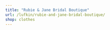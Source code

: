 ```yaml
---
title: "Rubie & Jane Bridal Boutique"
url: /lufkin/rubie-and-jane-bridal-boutique/
shop: clothes
---
```

